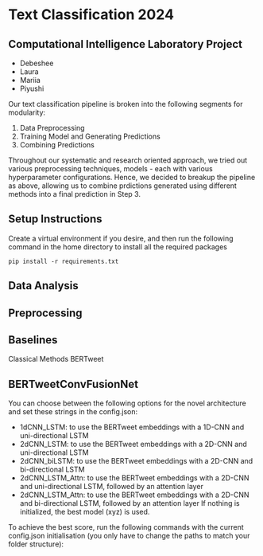# Text Classification 2024

## Computational Intelligence Laboratory Project 
- Debeshee
- Laura
- Mariia
- Piyushi

Our text classification pipeline is broken into the following segments for modularity:
1. Data Preprocessing
2. Training Model and Generating Predictions
3. Combining Predictions

Throughout our systematic and research oriented approach, we tried out various preprocessing techniques, models - each with various hyperparameter configurations. Hence, we decided to breakup the pipeline as above, allowing us to combine prdictions generated using different methods into a final prediction in Step 3. 

## Setup Instructions

Create a virtual environment if you desire, and then run the following command in the home directory to install all the required packages

```pip install -r requirements.txt```
## Data Analysis
## Preprocessing
## Baselines
Classical Methods
BERTweet
## BERTweetConvFusionNet

You can choose between the following options for the novel architecture and set these strings in the config.json:
- 1dCNN_LSTM: to use the BERTweet embeddings with a 1D-CNN and uni-directional LSTM
- 2dCNN_LSTM: to use the BERTweet embeddings with a 2D-CNN and uni-directional LSTM
- 2dCNN_biLSTM: to use the BERTweet embeddings with a 2D-CNN and bi-directional LSTM
- 2dCNN_LSTM_Attn: to use the BERTweet embeddings with a 2D-CNN and uni-directional LSTM, followed by an attention layer
- 2dCNN_LSTM_Attn: to use the BERTweet embeddings with a 2D-CNN and bi-directional LSTM, followed by an attention layer
If nothing is initialized, the best model (xyz) is used. 

To achieve the best score, run the following commands with the current config.json initialisation (you only have to change the paths to match your folder structure):
